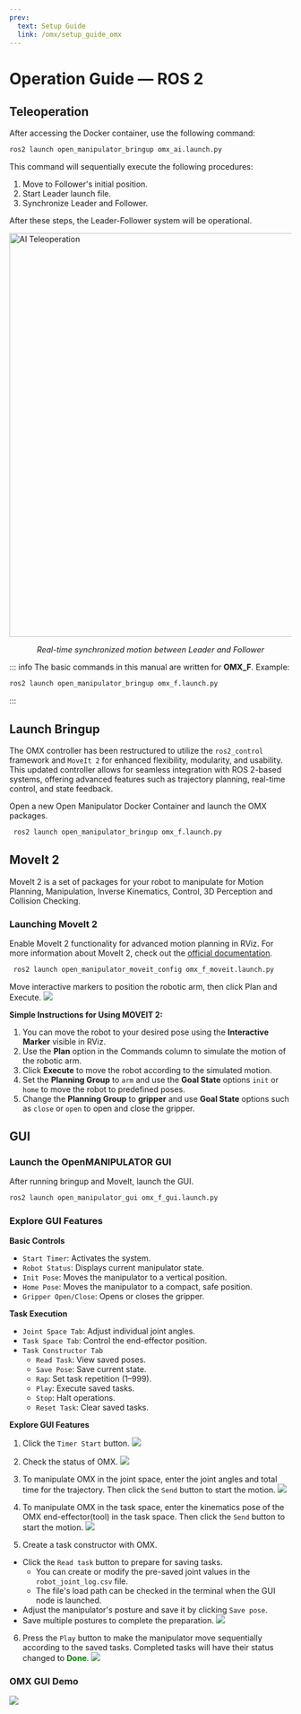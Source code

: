 ```yaml
---
prev: 
  text: Setup Guide
  link: /omx/setup_guide_omx
---
```


# Operation Guide — ROS 2

## Teleoperation
After accessing the Docker container, use the following command:
```bash
ros2 launch open_manipulator_bringup omx_ai.launch.py
```
This command will sequentially execute the following procedures:
1. Move to Follower's initial position.
2. Start Leader launch file.
3. Synchronize Leader and Follower.

After these steps, the Leader-Follower system will be operational.

<img src="/quick_start_guide/omx/ai_teleop.gif" alt="AI Teleoperation" style="display:block;margin:0 auto;max-width:100%;width:720px;" />
<p style="text-align: center;"><em>Real-time synchronized motion between Leader and Follower</em></p>


::: info
The basic commands in this manual are written for **OMX_F**.
Example:
```bash
ros2 launch open_manipulator_bringup omx_f.launch.py
```
:::

## Launch Bringup
The OMX controller has been restructured to utilize the `ros2_control` framework and `MoveIt 2` for enhanced flexibility, modularity, and usability. This updated controller allows for seamless integration with ROS 2-based systems, offering advanced features such as trajectory planning, real-time control, and state feedback.

Open a new Open Manipulator Docker Container and launch the OMX packages.

```bash
 ros2 launch open_manipulator_bringup omx_f.launch.py
```

## MoveIt 2
MoveIt 2 is a set of packages for your robot to manipulate for Motion Planning, Manipulation, Inverse Kinematics, Control, 3D Perception and Collision Checking.

### Launching MoveIt 2
Enable MoveIt 2 functionality for advanced motion planning in RViz.
For more information about MoveIt 2, check out the [official documentation](https://moveit.picknik.ai/main/doc/how_to_guides/how_to_guides.html).
```bash
 ros2 launch open_manipulator_moveit_config omx_f_moveit.launch.py
```
Move interactive markers to position the robotic arm, then click Plan and Execute.
![](/quick_start_guide/omx/moveit2_core.png)

**Simple Instructions for Using MOVEIT 2:**
1. You can move the robot to your desired pose using the **Interactive Marker** visible in RViz.
2. Use the **Plan** option in the Commands column to simulate the motion of the robotic arm.
3. Click **Execute** to move the robot according to the simulated motion.
4. Set the **Planning Group** to `arm` and use the **Goal State** options `init` or `home` to move the robot to predefined poses.
5. Change the **Planning Group** to **gripper** and use **Goal State** options such as `close` or `open` to open and close the gripper.


## GUI

### Launch the OpenMANIPULATOR GUI
After running bringup and MoveIt, launch the GUI.
```bash
ros2 launch open_manipulator_gui omx_f_gui.launch.py
```

### Explore GUI Features
**Basic Controls**
- `Start Timer`: Activates the system.
- `Robot Status`: Displays current manipulator state.
- `Init Pose`: Moves the manipulator to a vertical position.
- `Home Pose`: Moves the manipulator to a compact, safe position.
- `Gripper Open/Close`: Opens or closes the gripper.

**Task Execution**
- `Joint Space Tab`: Adjust individual joint angles.
- `Task Space Tab`: Control the end-effector position.
- `Task Constructor Tab`
  - `Read Task`: View saved poses.
  - `Save Pose`: Save current state.
  - `Rap`: Set task repetition (1–999).
  - `Play`: Execute saved tasks.
  - `Stop`: Halt operations.
  - `Reset Task`: Clear saved tasks.

**Explore GUI Features**
1. Click the `Timer Start` button.
![](/quick_start_guide/omx/OMX_GUI1.png)

2. Check the status of OMX.
![](/quick_start_guide/omx/OMX_GUI2.png)

3. To manipulate OMX in the joint space, enter the joint angles and total time for the trajectory. Then click the `Send` button to start the motion.
![](/quick_start_guide/omx/OMX_GUI3.png)

4. To manipulate OMX in the task space, enter the kinematics pose of the OMX end-effector(tool) in the task space. Then click the `Send` button to start the motion.
![](/quick_start_guide/omx/OMX_GUI4.png)

5. Create a task constructor with OMX.
- Click the `Read task` button to prepare for saving tasks.
  - You can create or modify the pre-saved joint values in the `robot_joint_log.csv` file.
  - The file's load path can be checked in the terminal when the GUI node is launched.
- Adjust the manipulator's posture and save it by clicking `Save pose`.
- Save multiple postures to complete the preparation.
![](/quick_start_guide/omx/OMX_GUI5.png)

6. Press the `Play` button to make the manipulator move sequentially according to the saved tasks. Completed tasks will have their status changed to <span style="color: green; font-weight: bold;">Done</span>.
![](/quick_start_guide/omx/OMX_GUI6.png)

### OMX GUI Demo
![](/quick_start_guide/omx/omx_f_gui.gif)
